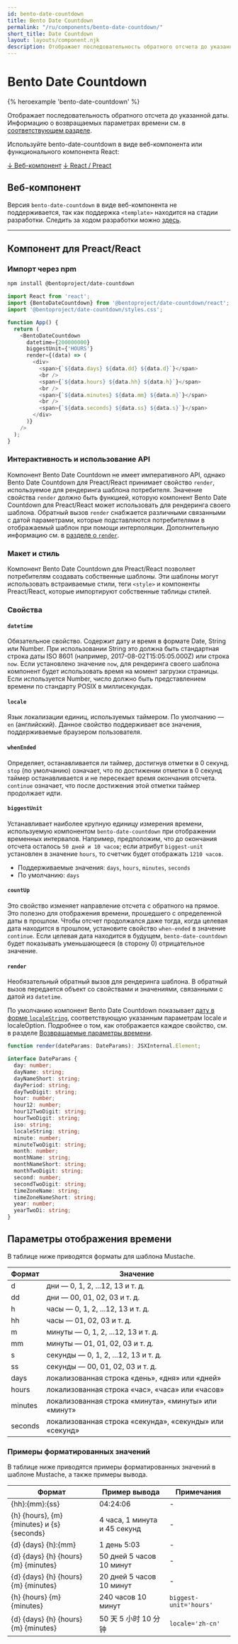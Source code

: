 ```yaml
---
id: bento-date-countdown
title: Bento Date Countdown
permalink: "/ru/components/bento-date-countdown/"
short_title: Date Countdown
layout: layouts/component.njk
description: Отображает последовательность обратного отсчета до указанной даты.
---
```


# Bento Date Countdown

{% heroexample 'bento-date-countdown' %}

Отображает последовательность обратного отсчета до указанной даты. Информацию о возвращаемых параметрах времени см. в [соответствующем разделе](#returned-time-parameters).

<div class="bd-usage bd-card bd-card--light-sea-green">
<p>Используйте bento-date-countdown в виде веб-компонента или функционального компонента React:</p>   <a class="bd-button" href="#web-component">↓ Веб-компонент</a>   <a class="bd-button" href="#preact%2Freact-component">↓ React / Preact</a>
</div>

## Веб-компонент

Версия `bento-date-countdown` в виде веб-компонента не поддерживается, так как поддержка `<template>` находится на стадии разработки. Следить за ходом разработки можно [здесь](https://go.amp.dev/issue/36619).

<!--
An older version of this file contains the removed section, though it's incorrect:

https://github.com/ampproject/amphtml/blob/422d171e87571c4d125a2bf956e78e92444c10e8/extensions/amp-date-countdown/1.0/README.md
-->

---

## Компонент для Preact/React

### Импорт через npm

```bash
npm install @bentoproject/date-countdown
```

```javascript
import React from 'react';
import {BentoDateCountdown} from '@bentoproject/date-countdown/react';
import '@bentoproject/date-countdown/styles.css';

function App() {
  return (
    <BentoDateCountdown
      datetime={200000000}
      biggestUnit={'HOURS'}
      render={(data) => (
        <div>
          <span>{`${data.days} ${data.dd} ${data.d}`}</span>
          <br />
          <span>{`${data.hours} ${data.hh} ${data.h}`}</span>
          <br />
          <span>{`${data.minutes} ${data.mm} ${data.m}`}</span>
          <br />
          <span>{`${data.seconds} ${data.ss} ${data.s}`}</span>
        </div>
      )}
    />
  );
}
```

### Интерактивность и использование API

Компонент Bento Date Countdown не имеет императивного API, однако Bento Date Countdown для Preact/React принимает свойство `render`, используемое для рендеринга шаблона потребителя. Значение свойства `render` должно быть функцией, которую компонент Bento Date Countdown для Preact/React может использовать для рендеринга своего шаблона. Обратный вызов `render` снабжается различными связанными с датой параметрами, которые подставляются потребителями в отображаемый шаблон при помощи интерполяции. Дополнительную информацию см. в <a href="#render" data-md-type="link">разделе о `render`</a>.

### Макет и стиль

Компонент Bento Date Countdown для Preact/React позволяет потребителям создавать собственные шаблоны. Эти шаблоны могут использовать встраиваемые стили, теги `<style>` и компоненты Preact/React, которые импортируют собственные таблицы стилей.

### Свойства

#### `datetime`

Обязательное свойство. Содержит дату и время в формате Date, String или Number. При использовании String это должна быть стандартная строка даты ISO 8601 (например, 2017-08-02T15:05:05.000Z) или строка `now`. Если установлено значение `now`, для рендеринга своего шаблона компонент будет использовать время на момент загрузки страницы. Если используется Number, число должно быть представлением времени по стандарту POSIX в миллисекундах.

#### `locale`

Язык локализации единиц, используемых таймером. По умолчанию — `en` (английский). Данное свойство поддерживает все значения, поддерживаемые браузером пользователя.

#### `whenEnded`

Определяет, останавливается ли таймер, достигнув отметки в 0 секунд. `stop` (по умолчанию) означает, что по достижении отметки в 0 секунд таймер останавливается и не пересекает время окончания отсчета. `continue` означает, что после достижения этой отметки таймер продолжает идти.

#### `biggestUnit`

Устанавливает наиболее крупную единицу измерения времени, используемую компонентом `bento-date-countdown` при отображении временных интервалов. Например, предположим, что до окончания отсчета осталось `50 дней и 10 часов`; если атрибут `biggest-unit` установлен в значение `hours`, то счетчик будет отображать `1210 часов`.

- Поддерживаемые значения: `days`, `hours`, `minutes`, `seconds`
- По умолчанию: `days`

#### `countUp`

Это свойство изменяет направление отсчета с обратного на прямое. Это полезно для отображения времени, прошедшего с определенной даты в прошлом. Чтобы отсчет продолжался даже тогда, когда целевая дата находится в прошлом, установите свойство `when-ended` в значение `continue`. Если целевая дата находится в будущем, `bento-date-countdown` будет показывать уменьшающееся (в сторону 0) отрицательное значение.

#### `render`

Необязательный обратный вызов для рендеринга шаблона. В обратный вызов передается объект со свойствами и значениями, связанными с датой из `datetime`.

По умолчанию компонент Bento Date Countdown показывает [дату в форме `localeString`](https://developer.mozilla.org/en-US/docs/Web/JavaScript/Reference/Global_Objects/Date/toLocaleString), соответствующую указанным параметрам locale и localeOption. Подробнее о том, как отображается каждое свойство, см. в разделе [Возвращаемые параметры времени](#returned-time-parameters).

```typescript
function render(dateParams: DateParams): JSXInternal.Element;

interface DateParams {
  day: number;
  dayName: string;
  dayNameShort: string;
  dayPeriod: string;
  dayTwoDigit: string;
  hour: number;
  hour12: number;
  hour12TwoDigit: string;
  hourTwoDigit: string;
  iso: string;
  localeString: string;
  minute: number;
  minuteTwoDigit: string;
  month: number;
  monthName: string;
  monthNameShort: string;
  monthTwoDigit: string;
  second: number;
  secondTwoDigit: string;
  timeZoneName: string;
  timeZoneNameShort: string;
  year: number;
  yearTwoDi: string;
}
```

## Параметры отображения времени

В таблице ниже приводятся форматы для шаблона Mustache.

Формат | Значение
--- | ---
d | дни — 0, 1, 2, ...12, 13 и т. д.
dd | дни — 00, 01, 02, 03 и т. д.
h | часы — 0, 1, 2, ...12, 13 и т. д.
hh | часы — 01, 02, 03 и т. д.
m | минуты — 0, 1, 2, ...12, 13 и т. д.
mm | минуты — 01, 01, 02, 03 и т. д.
s | секунды — 0, 1, 2, ...12, 13 и т. д.
ss | секунды — 00, 01, 02, 03 и т. д.
days | локализованная строка «день», «дня» или «дней»
hours | локализованная строка «час», «часа» или «часов»
minutes | локализованная строка «минута», «минуты» или «минут»
seconds | локализованная строка «секунда», «секунды» или «секунд»

### Примеры форматированных значений

В таблице ниже приводятся примеры форматированных значений в шаблоне Mustache, а также примеры вывода.

Формат | Пример вывода | Примечания
--- | --- | ---
{hh}:{mm}:{ss} | 04:24:06 | -
{h} {hours}, {m} {minutes} и {s} {seconds} | 4 часа, 1 минута и 45 секунд | -
{d} {days} {h}:{mm} | 1 день 5:03 | -
{d} {days} {h} {hours} {m} {minutes} | 50 дней 5 часов 10 минут | -
{d} {days} {h} {hours} {m} {minutes} | 20 дней 5 часов 10 минут | -
{h} {hours} {m} {minutes} | 240 часов 10 минут | `biggest-unit='hours'`
{d} {days} {h} {hours} {m} {minutes} | 50 天 5 小时 10 分钟 | `locale='zh-cn'`

